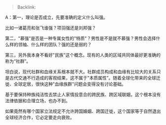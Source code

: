 > Backlink: 

A：第一，理论是否成立，先要准确的定义什么叫强。

比如一诸葛亮和张飞谁强？项羽强还是刘邦强？

第二，"慕强"是否是一种专属女性的"特质"？男性是不是就不慕强？男性会选择什么样的领袖、什么样的团队？强的还是弱的？

第三，另外我本身不看好"民族"这个概念。现有的人类的区域共同体最好更准确的称为“社群”。

坦白说，现代社群和血缘关系根本就不大。社群成员构成和血缘有比较大的关系只是古代交通不行造成的客观结果，这不属于"本质属性”。随着全球化带来的全球迁徙、全球定居，很快这种"血缘族群"问题会变得没有讨论基础。

基于要保持种族纯洁性去禁止人家情投意合的跨民族、跨区域联姻，这个根本没有法律依据和合理立场，也办不到。

如果竟然有哪个国家立法规定不允许跨国婚姻、跨国迁徙，这个国家等于自然退出全球经济合作，它必定要走向衰败。
